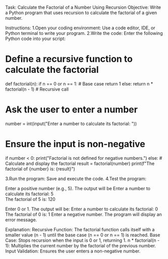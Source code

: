 Task: Calculate the Factorial of a Number Using Recursion
Objective: Write a Python program that uses recursion to calculate the factorial of a given number.

Instructions:
1.Open your coding environment: Use a code editor, IDE, or Python terminal to write your program.
2.Write the code: Enter the following Python code into your script:

# Define a recursive function to calculate the factorial
def factorial(n):
    if n == 0 or n == 1:  # Base case
        return 1
    else:
        return n * factorial(n - 1)  # Recursive call

# Ask the user to enter a number
number = int(input("Enter a number to calculate its factorial: "))

# Ensure the input is non-negative
if number < 0:
    print("Factorial is not defined for negative numbers.")
else:
    # Calculate and display the factorial
    result = factorial(number)
    print(f"The factorial of {number} is: {result}")

3.Run the program: Save and execute the code.
4.Test the program:

Enter a positive number (e.g., 5). The output will be
Enter a number to calculate its factorial: 5  
The factorial of 5 is: 120

Enter 0 or 1. The output will be:
Enter a number to calculate its factorial: 0  
The factorial of 0 is: 1
Enter a negative number. The program will display an error message.

Explanation:
Recursive Function: The factorial function calls itself with a smaller value (n - 1) until the base case (n == 0 or n == 1) is reached.
Base Case: Stops recursion when the input is 0 or 1, returning 1.
n * factorial(n - 1): Multiplies the current number by the factorial of the previous number.
Input Validation: Ensures the user enters a non-negative number.
